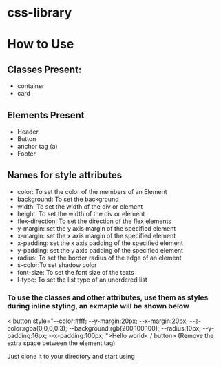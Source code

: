 # css-library
<h1>How to Use</h1>

<h2>Classes Present:</h2>
<ul>
    <li>container</li>
    <li>card</li>
</ul>

<h2>Elements Present</h2>
<ul>
    <li>Header</li>
    <li>Button</li>
    <li>anchor tag (a)</li>
    <li>Footer</li>
</ul>

<h2>Names for style attributes</h2>
<ul>
    <li>color: To set the color of the members of an Element</li>
    <li>background: To set the background </li>
    <li>width: To set the width of the div or element</li>
    <li>height: To set the width of the div or element</li>
    <li> flex-direction: To set the direction of the flex elements</li>
    <li>y-margin: set the y axis margin of the specified element</li>
    <li>x-margin: set the x axis margin of the specified element</li>
    <li>x-padding: set the x axis padding of the specified element</li>
    <li>y-padding: set the y axis padding of the specified element</li>
    <li>radius: To set  the border radius of the edge of an element </li>
    <li>s-color:To set shadow color</li>
    <li>font-size: To set the font size of the texts</li>
    <li>l-type: To set the list type of an unordered list</li>
</ul>

<h3>To use the classes and other attributes, use them as styles during inline styling, an exmaple will be shown below </h3>
< button style="--color:#fff; --y-margin:20px; --x-margin:20px; --s-color:rgba(0,0,0,0.3);  --background:rgb(200,100,100); --radius:10px; --y-padding:16px; --x-padding:100px; ">Hello world< / button> (Remove the extra space between the element tag)

<p>Just clone it to your directory and start using</p>
